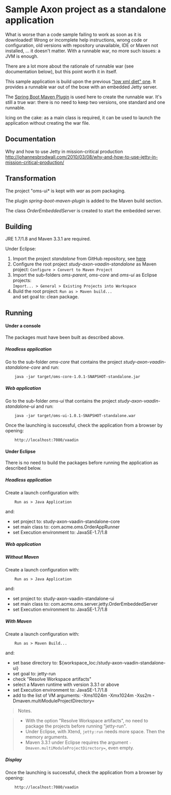 Sample Axon project as a standalone application
======

What is worse than a code sample failing to work as soon as it is downloaded! Wrong or incomplete help instructions, wrong code or configuration, old versions with repository unavailable, IDE or Maven not installed, ... it doesn't matter. With a runnable war, no more such issues: a JVM is enough.

There are a lot more about the rationale of runnable war (see documentation below), but this point worth it in itself. 

This sample application is build upon the previous ["low xml diet" one](../lowxmldiet). It provides a runnable war out of the boxe with an embedded Jetty server. 

The [Spring Boot Maven Plugin](http://docs.spring.io/spring-boot/docs/current/maven-plugin) is used here to create the runnable war. It's still a true war: there is no need to keep two versions, one standard and one runnable.

Icing on the cake: as a main class is required, it can be used to launch the application without creating the war file.

Documentation
-------

Why and how to use Jetty in mission-critical production
http://johannesbrodwall.com/2010/03/08/why-and-how-to-use-jetty-in-mission-critical-production/


Transformation
-------

The project "oms-ui* is kept with *war* as pom packaging. 

The plugin *spring-boot-maven-plugin* is added to the Maven build section.

The class *OrderEmbeddedServer* is created to start the embedded server.

Building
------

JRE 1.7/1.8 and Maven 3.3.1 are required.

Under Eclipse:

1. Import the project *standalone* from GitHub repository, see [here](../README.md)
1. Configure the root project *study-axon-vaadin-standalone* as Maven project:
  `Configure > Convert to Maven Project`  
1. Import the sub-folders *oms-parent*, *oms-core* and *oms-ui* as Eclipse projects:  
`Import... > General > Existing Projects into Workspace`
1. Build the root project:
        `Run as > Maven build...`  
 and set goal to: clean package.
 
Running
------

#### Under a console ####

The packages must have been built as described above. 

##### Headless application #####

Go to the sub-folder *oms-core* that contains the project *study-axon-vaadin-standalone-core* and run:

        java -jar target/oms-core-1.0.1-SNAPSHOT-standalone.jar
    
##### Web application #####

Go to the sub-folder *oms-ui* that contains the project *study-axon-vaadin-standalone-ui* and run:  

        java -jar target/oms-ui-1.0.1-SNAPSHOT-standalone.war
    
Once the launching is successful, check the application from a browser by opening:

        http://localhost:7080/vaadin
    

#### Under Eclipse ####

There is no need to build the packages before running the application as described below.

##### Headless application #####

Create a launch configuration with:

        Run as > Java Application
and:

- set project to: study-axon-vaadin-standalone-core
- set main class to: com.acme.oms.OrderAppRunner
- set Execution environment to: JavaSE-1.7/1.8

##### Web application #####

##### Without Maven #####

Create a launch configuration with:

        Run as > Java Application
and:

- set project to: study-axon-vaadin-standalone-ui
- set main class to: com.acme.oms.server.jetty.OrderEmbeddedServer
- set Execution environment to: JavaSE-1.7/1.8


##### With Maven #####

Create a launch configuration with:

        Run as > Maven Build... 
and:

- set base directory to: ${workspace_loc:/study-axon-vaadin-standalone-ui}
- set goal to: jetty-run
- check "Resolve Workspace artifacts"
- select a Maven runtime with version 3.3.1 or above
- set Execution environment to: JavaSE-1.7/1.8
- add to the list of VM arguments: -Xms1024m -Xmx1024m -Xss2m -Dmaven.multiModuleProjectDirectory=

>Notes.  

>- With the option "Resolve Workspace artifacts", no need to package the projects before running "jetty-run".
>- Under Eclipse, with Xtend, `jetty:run` needs more space. Then the memory arguments.
>- Maven 3.3.1 under Eclipse requires the argument `-Dmaven.multiModuleProjectDirectory=`, even empty.
 
##### Display #####
 
Once the launching is successful, check the application from a browser by opening:

        http://localhost:7080/vaadin
        

